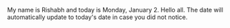 My name is Rishabh and today is Monday, January 2. Hello all. The date will automatically update to today's date in case you did not notice.
